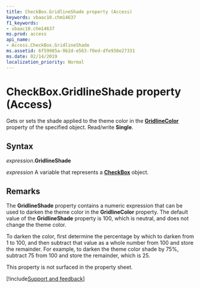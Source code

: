```yaml
---
title: CheckBox.GridlineShade property (Access)
keywords: vbaac10.chm14637
f1_keywords:
- vbaac10.chm14637
ms.prod: access
api_name:
- Access.CheckBox.GridlineShade
ms.assetid: 6f59985a-9b2d-e563-f0ed-dfe938e27331
ms.date: 02/14/2019
localization_priority: Normal
---
```



# CheckBox.GridlineShade property (Access)

Gets or sets the shade applied to the theme color in the **[GridlineColor](access.CheckBox.gridlinecolor.md)** property of the specified object. Read/write **Single**.


## Syntax

_expression_.**GridlineShade**

_expression_ A variable that represents a **[CheckBox](Access.CheckBox.md)** object.


## Remarks

The **GridlineShade** property contains a numeric expression that can be used to darken the theme color in the **GridlineColor** property. The default value of the **GridlineShade** property is 100, which is neutral, and does not change the theme color. 

To darken the color, first determine the percentage by which to darken from 1 to 100, and then subtract that value as a whole number from 100 and store the remainder. For example, to darken the theme color shade by 75%, subtract 75 from 100 and store the remainder, which is 25.

This property is not surfaced in the property sheet.


[!include[Support and feedback](~/includes/feedback-boilerplate.md)]